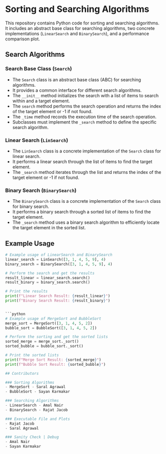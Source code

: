 # Sorting and Searching Algorithms

This repository contains Python code for sorting and searching algorithms. It includes an abstract base class for searching algorithms, two concrete implementations (`LinearSearch` and `BinarySearch`), and a performance comparison plot.

## Search Algorithms

### Search Base Class (`Search`)

- The `Search` class is an abstract base class (ABC) for searching algorithms.
- It provides a common interface for different search algorithms.
- The `__init__` method initializes the search with a list of items to search within and a target element.
- The `search` method performs the search operation and returns the index of the target element or -1 if not found.
- The `_time` method records the execution time of the search operation.
- Subclasses must implement the `_search` method to define the specific search algorithm.

### Linear Search (`LinSearch`)

- The `LinSearch` class is a concrete implementation of the `Search` class for linear search.
- It performs a linear search through the list of items to find the target element.
- The `_search` method iterates through the list and returns the index of the target element or -1 if not found.

### Binary Search (`BinarySearch`)

- The `BinarySearch` class is a concrete implementation of the `Search` class for binary search.
- It performs a binary search through a sorted list of items to find the target element.
- The `_search` method uses a binary search algorithm to efficiently locate the target element in the sorted list.

## Example Usage

```python
# Example usage of LinearSearch and BinarySearch
linear_search = LinSearch([3, 1, 4, 5, 9], 4)
binary_search = BinarySearch([3, 1, 4, 5, 9], 4)

# Perform the search and get the results
result_linear = linear_search.search()
result_binary = binary_search.search()

# Print the results
print(f"Linear Search Result: {result_linear}")
print(f"Binary Search Result: {result_binary}")


```python
# Example usage of MergeSort and BubbleSort
merge_sort = MergeSort([3, 1, 4, 5, 2])
bubble_sort = BubbleSort([3, 1, 4, 5, 2])

# Perform the sorting and get the sorted lists
sorted_merge = merge_sort._sort()
sorted_bubble = bubble_sort._sort()

# Print the sorted lists
print(f"Merge Sort Result: {sorted_merge}")
print(f"Bubble Sort Result: {sorted_bubble}")

## Contributors

### Sorting Algorithms
- MergeSort - Saral Agrawal
- BubbleSort - Sayan Karmakar

### Searching Algorithms
- LinearSearch - Amal Nair
- BinarySearch - Rajat Jacob

### Executable File and Plots
- Rajat Jacob
- Saral Agrawal

### Sanity Check | Debug
- Amal Nair
- Sayan Karmakar


